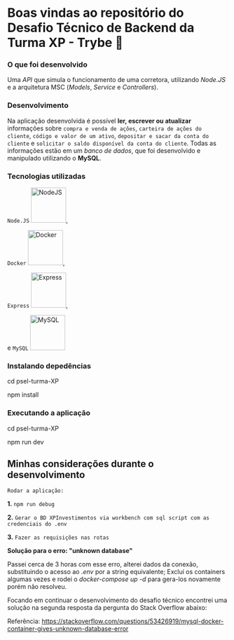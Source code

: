 # Boas vindas ao repositório do Desafio Técnico de Backend da Turma XP - Trybe 🚀

### O que foi desenvolvido

Uma _API_ que simula o funcionamento de uma corretora, utilizando _Node.JS_ e a arquitetura MSC (_Models_, _Service_ e _Controllers_).

### Desenvolvimento

Na aplicação desenvolvida é possível **ler, escrever ou atualizar** informações sobre `compra e venda de ações`, `carteira de ações do cliente`, `código e valor de um ativo`, `depositar e sacar da conta do cliente` e `solicitar o saldo disponível da conta do cliente`. Todas as informações estão em um _banco de dados_, que foi desenvolvido e manipulado utilizando o **MySQL**.

### Tecnologias utilizadas

`Node.JS` <img title="NodeJS" alt="NodeJS" height="80" width="80" src="https://cdn.jsdelivr.net/gh/devicons/devicon/icons/nodejs/nodejs-original.svg" />,

`Docker` <img title="Docker" alt="Docker" height="80" width="80" src="https://cdn.jsdelivr.net/gh/devicons/devicon/icons/docker/docker-original.svg" />,

`Express` <img title="Express" alt="Express" height="80" width="80" src="https://cdn.jsdelivr.net/gh/devicons/devicon/icons/express/express-original.svg" />,
          

e `MySQL` <img title="MySQL" alt="MySQL" height="80" width="80" src="https://cdn.jsdelivr.net/gh/devicons/devicon/icons/mysql/mysql-original.svg" />
          

### Instalando depedências

cd psel-turma-XP

npm install

### Executando a aplicação

cd psel-turma-XP

npm run dev

## Minhas considerações durante o desenvolvimento

`Rodar a aplicação:`

**1.** `npm run debug`

**2.** `Gerar o BD XPInvestimentos via workbench com sql script com as credenciais do .env`

**3.** `Fazer as requisições nas rotas`

**Solução para o erro: "unknown database"**

Passei cerca de 3 horas com esse erro, alterei dados da conexão, substituindo o acesso ao _.env_ por a string equivalente; Excluí os containers algumas vezes e rodei o _docker-compose up -d_ para gera-los novamente porém não resolveu.

Focando em continuar o desenvolvimento do desafio técnico encontrei uma solução na segunda resposta da pergunta do Stack Overflow abaixo:

Referência: https://stackoverflow.com/questions/53426919/mysql-docker-container-gives-unknown-database-error